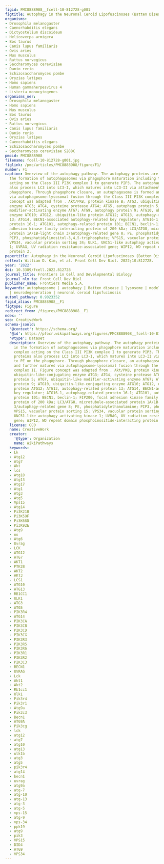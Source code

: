```yaml
---
figid: PMC8888908__fcell-10-812728-g001
figtitle: Autophagy in the Neuronal Ceroid Lipofuscinoses (Batten Disease)
organisms:
- Drosophila melanogaster
- Caenorhabditis elegans
- Dictyostelium discoideum
- Helicoverpa armigera
- Bos taurus
- Canis lupus familiaris
- Ovis aries
- Mus musculus
- Rattus norvegicus
- Saccharomyces cerevisiae
- Danio rerio
- Schizosaccharomyces pombe
- Oryzias latipes
- Homo sapiens
- Human gammaherpesvirus 4
- Listeria monocytogenes
organisms_ner:
- Drosophila melanogaster
- Homo sapiens
- Mus musculus
- Bos taurus
- Ovis aries
- Rattus norvegicus
- Canis lupus familiaris
- Danio rerio
- Oryzias latipes
- Caenorhabditis elegans
- Schizosaccharomyces pombe
- Saccharomyces cerevisiae S288C
pmcid: PMC8888908
filename: fcell-10-812728-g001.jpg
figlink: /pmc/articles/PMC8888908/figure/F1/
number: F1
caption: Overview of the autophagy pathway. The autophagy proteins are involved in
  the formation of autophagosomes via phagophore maturation including the ULK1 complex
  acting on the Class III PI3K complex I to generate PIP3. The autophagy proteins
  also process LC3 into LC3-I, which matures into LC3-II via attachment to PE on the
  phagophore. Through phagophore closure, an autophagosome is formed and further matured
  via autophagosome-lysosomal fusion through the Class III PI3K complex II. Figure
  concept was adapted from . Akt/PKB, protein kinase B; ATG3, ubiquitin-like-conjugating
  enzyme ATG3; ATG4, cysteine protease ATG4; ATG5, autophagy protein 5; ATG7, ubiquitin-like
  modifier-activating enzyme ATG7; ATG9, autophagy protein 9; ATG10, ubiquitin-like-conjugating
  enzyme ATG10; ATG12, ubiquitin-like protein ATG12; ATG13, autophagy-related protein
  13; ATG14, BECN1-associated autophagy-related key regulator; ATG16-1, autophagy-related
  protein 16-1; ATG101, autophagy-related protein 101; BECN1, beclin-1; FIP200, focal
  adhesion kinase family interacting protein of 200 kDa; LC3/ATG8, microtubule-associated
  protein 1A/1B-light chain 3/autophagy-related gene 8; PE, phosphatidylethanolamine;
  PIP3, phosphatidylinositol-3,4,5-triphosphate; VPS15, vacuolar protein sorting 15;
  VPS34, vacuolar protein sorting 34; ULK1, UNC51-like autophagy activating kinase
  1; UVRAG, UV radiation resistance-associated gene; WIPI2, WD repeat domain phosphoinositide-interacting
  protein 2.
papertitle: Autophagy in the Neuronal Ceroid Lipofuscinoses (Batten Disease).
reftext: William D. Kim, et al. Front Cell Dev Biol. 2022;10:812728.
year: '2022'
doi: 10.3389/fcell.2022.812728
journal_title: Frontiers in Cell and Developmental Biology
journal_nlm_ta: Front Cell Dev Biol
publisher_name: Frontiers Media S.A.
keywords: autophagosome | autophagy | Batten disease | lysosome | model system | mTOR
  | neurodegeneration | neuronal ceroid lipofucinosis
automl_pathway: 0.9023352
figid_alias: PMC8888908__F1
figtype: Figure
redirect_from: /figures/PMC8888908__F1
ndex: ''
seo: CreativeWork
schema-jsonld:
  '@context': https://schema.org/
  '@id': https://pfocr.wikipathways.org/figures/PMC8888908__fcell-10-812728-g001.html
  '@type': Dataset
  description: Overview of the autophagy pathway. The autophagy proteins are involved
    in the formation of autophagosomes via phagophore maturation including the ULK1
    complex acting on the Class III PI3K complex I to generate PIP3. The autophagy
    proteins also process LC3 into LC3-I, which matures into LC3-II via attachment
    to PE on the phagophore. Through phagophore closure, an autophagosome is formed
    and further matured via autophagosome-lysosomal fusion through the Class III PI3K
    complex II. Figure concept was adapted from . Akt/PKB, protein kinase B; ATG3,
    ubiquitin-like-conjugating enzyme ATG3; ATG4, cysteine protease ATG4; ATG5, autophagy
    protein 5; ATG7, ubiquitin-like modifier-activating enzyme ATG7; ATG9, autophagy
    protein 9; ATG10, ubiquitin-like-conjugating enzyme ATG10; ATG12, ubiquitin-like
    protein ATG12; ATG13, autophagy-related protein 13; ATG14, BECN1-associated autophagy-related
    key regulator; ATG16-1, autophagy-related protein 16-1; ATG101, autophagy-related
    protein 101; BECN1, beclin-1; FIP200, focal adhesion kinase family interacting
    protein of 200 kDa; LC3/ATG8, microtubule-associated protein 1A/1B-light chain
    3/autophagy-related gene 8; PE, phosphatidylethanolamine; PIP3, phosphatidylinositol-3,4,5-triphosphate;
    VPS15, vacuolar protein sorting 15; VPS34, vacuolar protein sorting 34; ULK1,
    UNC51-like autophagy activating kinase 1; UVRAG, UV radiation resistance-associated
    gene; WIPI2, WD repeat domain phosphoinositide-interacting protein 2.
  license: CC0
  name: CreativeWork
  creator:
    '@type': Organization
    name: WikiPathways
  keywords:
  - Lk
  - Atg12
  - Atg7
  - Akt
  - lcs
  - Atg10
  - Atg13
  - Atg17
  - Atg1
  - Atg3
  - Atg5
  - Vps15
  - Atg14
  - Pi3K21B
  - Pi3K59F
  - Pi3K68D
  - Pi3K92E
  - Atg9
  - oo
  - Atg6
  - Uvrag
  - LCK
  - ATG12
  - ATG7
  - AKT1
  - PTK2B
  - AKT2
  - AKT3
  - LCS1
  - ATG10
  - ATG13
  - RB1CC1
  - ULK1
  - ATG3
  - ATG5
  - PIK3R4
  - ATG14
  - PIK3CA
  - PIK3CB
  - PIK3CD
  - PIK3CG
  - PIK3R3
  - PIK3R5
  - PIK3R6
  - PIK3R1
  - PIK3R2
  - PIK3C3
  - BECN1
  - UVRAG
  - Lck
  - Akt1
  - Akt2
  - Rb1cc1
  - Ulk1
  - Pik3r4
  - Pik3r1
  - Atg9a
  - Pik3c3
  - Becn1
  - ATG9A
  - Pik3cg
  - lck
  - atg12
  - atg7
  - atg10
  - atg13
  - ulk1b
  - atg3
  - atg5
  - pik3r4
  - atg14
  - becn1
  - uvrag
  - atg9a
  - atg-7
  - atg-10
  - atg-13
  - atg-3
  - atg-5
  - vps-15
  - atg-9
  - vps-34
  - ppk19
  - atg9
  - pik3
  - VPS15
  - DID4
  - ATG9
  - VPS34
---
```

